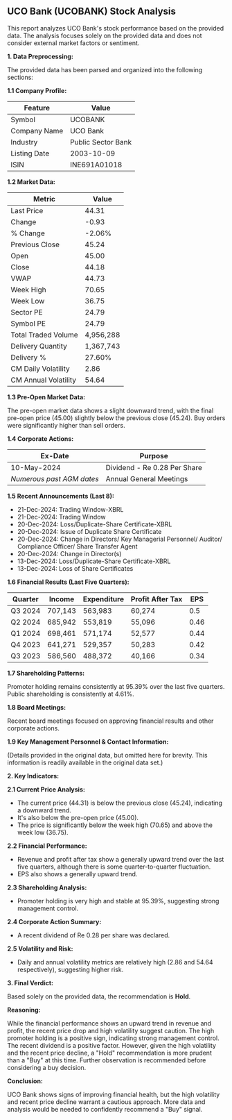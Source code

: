 ## UCO Bank (UCOBANK) Stock Analysis

This report analyzes UCO Bank's stock performance based on the provided data.  The analysis focuses solely on the provided data and does not consider external market factors or sentiment.

**1. Data Preprocessing:**

The provided data has been parsed and organized into the following sections:

**1.1 Company Profile:**

| Feature          | Value                     |
|-----------------|--------------------------|
| Symbol           | UCOBANK                   |
| Company Name     | UCO Bank                  |
| Industry         | Public Sector Bank        |
| Listing Date     | 2003-10-09                |
| ISIN             | INE691A01018              |


**1.2 Market Data:**

| Metric                | Value     |
|-----------------------|------------|
| Last Price            | 44.31      |
| Change                | -0.93      |
| % Change              | -2.06%     |
| Previous Close        | 45.24      |
| Open                  | 45.00      |
| Close                 | 44.18      |
| VWAP                  | 44.73      |
| Week High             | 70.65      |
| Week Low              | 36.75      |
| Sector PE             | 24.79      |
| Symbol PE             | 24.79      |
| Total Traded Volume   | 4,956,288  |
| Delivery Quantity     | 1,367,743  |
| Delivery %            | 27.60%    |
| CM Daily Volatility   | 2.86       |
| CM Annual Volatility  | 54.64      |


**1.3 Pre-Open Market Data:**

The pre-open market data shows a slight downward trend, with the final pre-open price (45.00) slightly below the previous close (45.24).  Buy orders were significantly higher than sell orders.

**1.4 Corporate Actions:**

| Ex-Date      | Purpose                               |
|--------------|---------------------------------------|
| 10-May-2024  | Dividend - Re 0.28 Per Share          |
| *Numerous past AGM dates* | Annual General Meetings             |


**1.5 Recent Announcements (Last 8):**

* 21-Dec-2024: Trading Window-XBRL
* 21-Dec-2024: Trading Window
* 20-Dec-2024: Loss/Duplicate-Share Certificate-XBRL
* 20-Dec-2024: Issue of Duplicate Share Certificate
* 20-Dec-2024: Change in Directors/ Key Managerial Personnel/ Auditor/ Compliance Officer/ Share Transfer Agent
* 20-Dec-2024: Change in Director(s)
* 13-Dec-2024: Loss/Duplicate-Share Certificate-XBRL
* 13-Dec-2024: Loss of Share Certificates


**1.6 Financial Results (Last Five Quarters):**

| Quarter      | Income      | Expenditure | Profit After Tax | EPS     |
|--------------|-------------|-------------|-----------------|---------|
| Q3 2024      | 707,143     | 563,983     | 60,274          | 0.5     |
| Q2 2024      | 685,942     | 553,819     | 55,096          | 0.46    |
| Q1 2024      | 698,461     | 571,174     | 52,577          | 0.44    |
| Q4 2023      | 641,271     | 529,357     | 50,283          | 0.42    |
| Q3 2023      | 586,560     | 488,372     | 40,166          | 0.34    |


**1.7 Shareholding Patterns:**

Promoter holding remains consistently at 95.39% over the last five quarters. Public shareholding is consistently at 4.61%.


**1.8 Board Meetings:**

Recent board meetings focused on approving financial results and other corporate actions.


**1.9 Key Management Personnel & Contact Information:**

(Details provided in the original data, but omitted here for brevity.  This information is readily available in the original data set.)


**2. Key Indicators:**

**2.1 Current Price Analysis:**

* The current price (44.31) is below the previous close (45.24), indicating a downward trend.
* It's also below the pre-open price (45.00).
* The price is significantly below the week high (70.65) and above the week low (36.75).

**2.2 Financial Performance:**

* Revenue and profit after tax show a generally upward trend over the last five quarters, although there is some quarter-to-quarter fluctuation.
* EPS also shows a generally upward trend.

**2.3 Shareholding Analysis:**

* Promoter holding is very high and stable at 95.39%, suggesting strong management control.

**2.4 Corporate Action Summary:**

* A recent dividend of Re 0.28 per share was declared.

**2.5 Volatility and Risk:**

* Daily and annual volatility metrics are relatively high (2.86 and 54.64 respectively), suggesting higher risk.

**3. Final Verdict:**

Based solely on the provided data, the recommendation is **Hold**.

**Reasoning:**

While the financial performance shows an upward trend in revenue and profit, the recent price drop and high volatility suggest caution.  The high promoter holding is a positive sign, indicating strong management control.  The recent dividend is a positive factor. However, given the high volatility and the recent price decline, a "Hold" recommendation is more prudent than a "Buy" at this time.  Further observation is recommended before considering a buy decision.

**Conclusion:**

UCO Bank shows signs of improving financial health, but the high volatility and recent price decline warrant a cautious approach.  More data and analysis would be needed to confidently recommend a "Buy" signal.
